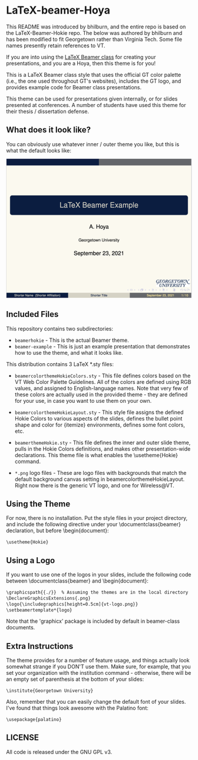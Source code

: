 # LaTeX-beamer-Hoya

This README was introduced by bhilburn, and the entire repo is based on the LaTeX-Beamer-Hokie repo. The below was authored by bhilburn and has been modified to fit Georgetown rather than Virginia Tech. Some file names presently retain references to VT.

If you are into using the [LaTeX Beamer class](http://en.wikipedia.org/wiki/Beamer_%28LaTeX%29) for creating your presentations, and you are a Hoya, then this theme is for you!

This is a LaTeX Beamer class style that uses the official GT color palette (i.e., the one used throughout GT's websites), includes the GT logo, and provides example code for Beamer class presentations. 

This theme can be used for presentations given internally, or for slides presented at conferences. A number of students have used this theme for their thesis / dissertation defense.

## What does it look like?

You can obviously use whatever inner / outer theme you like, but this is what the default looks like:

![](./latex-beamer-example.png)

## Included Files
This repository contains two subdirectories:

* `beamerhokie` - This is the actual Beamer theme.
* `beamer-example` - This is just an example presentation that demonstrates how to use the theme, and what it looks like.

This distribution contains 3 LaTeX *.sty files:

* `beamercolorthemeHokieColors.sty` - 
    This file defines colors based on the VT Web Color Palette Guidelines. All
    of the colors are defined using RGB values, and assigned to English-language
    names. Note that very few of these colors are actually used in the provided
    theme - they are defined for your use, in case you want to use them on your
    own.

* `beamercolorthemeHokieLayout.sty` - 
    This style file assigns the defined Hokie Colors to various aspects of the
    slides, defines the bullet point shape and color for {itemize} environments,
    defines some font colors, etc.

* `beamerthemeHokie.sty` - 
    This file defines the inner and outer slide theme, pulls in the Hokie Colors
    definitions, and makes other presentation-wide declarations.  This theme
    file is what enables the \usetheme{Hokie} command.

* `*.png` logo files - 
    These are logo files with backgrounds that match the default background
    canvas setting in beamercolorthemeHokieLayout. Right now there is the
    generic VT logo, and one for Wireless@VT.


## Using the Theme
For now, there is no installation.  Put the style files in your project
directory, and include the  following directive under your
\documentclass{beamer} declaration, but before \begin{document}:

    \usetheme{Hokie}

## Using a Logo
If you want to use one of the logos in your slides, include the following code
between \documentclass{beamer} and \begin{document}:

    \graphicspath{{./}}  % Assuming the themes are in the local directory
    \DeclareGraphicsExtensions{.png}
    \logo{\includegraphics[height=0.5cm]{vt-logo.png}}
    \setbeamertemplate*{logo}

Note that the 'graphicx' package is included by default in beamer-class
documents.

## Extra Instructions
The theme provides for a number of feature usage, and things actually look 
somewhat strange if you DON'T use them.  Make sure, for example, that you set 
your organization with the institution command - otherwise, there will be an 
empty set of parenthesis at the bottom of your slides:

    \institute{Georgetown University}

Also, remember that you can easily change the default font of your slides. I've 
found that things look awesome with the Palatino font:

    \usepackage{palatino}

## LICENSE
All code is released under the GNU GPL v3.
